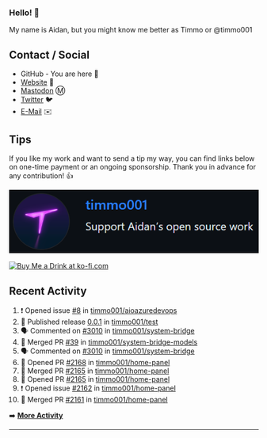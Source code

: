 ### Hello! 👋

My name is Aidan, but you might know me better as Timmo or @timmo001

## Contact / Social

- GitHub - You are here 👋
- [Website](https://timmo.dev) 📙
- <a href="https://fosstodon.org/@timmo" rel="me" target="_blank">Mastodon</a> Ⓜ️
- [Twitter](https://twitter.com/timmo001) 🐦
- [E-Mail](mailto:aidan@timmo.dev) ✉️

## Tips

If you like my work and want to send a tip my way, you can find links below on one-time payment or an ongoing sponsorship. Thank you in advance for any contribution! 👍

[![GitHub Sponsor][sponsor-badge]][sponsor]

<a href="https://ko-fi.com/M4M6YNVS" target="_blank"><img height="36" style="border:0px;height:36px;" src="https://cdn.ko-fi.com/cdn/kofi1.png?v=2" border="0" alt="Buy Me a Drink at ko-fi.com" /></a>

## Recent Activity

<!--START_SECTION:activity-->
1. ❗ Opened issue [#8](https://github.com/timmo001/aioazuredevops/issues/8) in [timmo001/aioazuredevops](https://github.com/timmo001/aioazuredevops)
2. 🚀 Published release [0.0.1](https://github.com/0.0.1) in [timmo001/test](https://github.com/timmo001/test)
3. 🗣 Commented on [#3010](https://github.com/timmo001/system-bridge/issues/3010) in [timmo001/system-bridge](https://github.com/timmo001/system-bridge)
4. 🎉 Merged PR [#39](https://github.com/timmo001/system-bridge-models/pull/39) in [timmo001/system-bridge-models](https://github.com/timmo001/system-bridge-models)
5. 🗣 Commented on [#3010](https://github.com/timmo001/system-bridge/issues/3010) in [timmo001/system-bridge](https://github.com/timmo001/system-bridge)
6. 💪 Opened PR [#2168](https://github.com/timmo001/home-panel/pull/2168) in [timmo001/home-panel](https://github.com/timmo001/home-panel)
7. 🎉 Merged PR [#2165](https://github.com/timmo001/home-panel/pull/2165) in [timmo001/home-panel](https://github.com/timmo001/home-panel)
8. 💪 Opened PR [#2165](https://github.com/timmo001/home-panel/pull/2165) in [timmo001/home-panel](https://github.com/timmo001/home-panel)
9. ❗️ Opened issue [#2162](https://github.com/timmo001/home-panel/issues/2162) in [timmo001/home-panel](https://github.com/timmo001/home-panel)
10. 🎉 Merged PR [#2161](https://github.com/timmo001/home-panel/pull/2161) in [timmo001/home-panel](https://github.com/timmo001/home-panel)
<!--END_SECTION:activity-->

➡️  **[More Activity](/RECENT-ACTIVITY.md)**

---

[sponsor-badge]: https://github.com/timmo001/timmo001/blob/master/sponsor.png?raw=true
[sponsor]: https://github.com/sponsors/timmo001?o=esc
